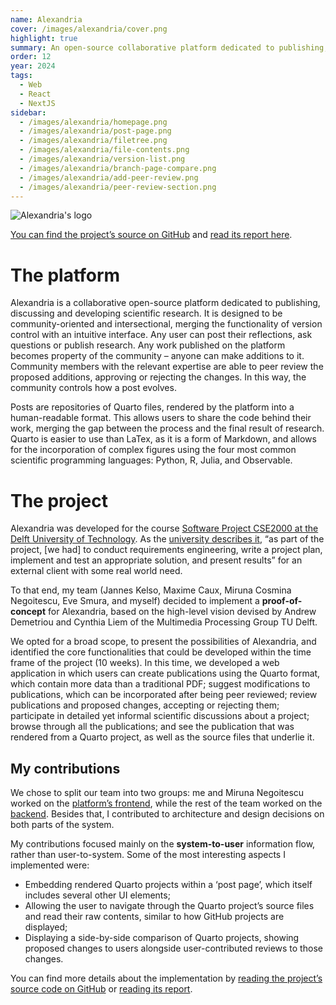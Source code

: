 ```yaml
---
name: Alexandria
cover: /images/alexandria/cover.png
highlight: true
summary: An open-source collaborative platform dedicated to publishing, discussing and developing scientific research. Made for researchers and inspired by Wikipedia and GitHub, with a built-in discussion and peer review system. Developed for the Multimedia Computing Group of TU Delft.
order: 12
year: 2024
tags:
  - Web
  - React
  - NextJS
sidebar:
  - /images/alexandria/homepage.png
  - /images/alexandria/post-page.png
  - /images/alexandria/filetree.png
  - /images/alexandria/file-contents.png
  - /images/alexandria/version-list.png
  - /images/alexandria/branch-page-compare.png
  - /images/alexandria/add-peer-review.png
  - /images/alexandria/peer-review-section.png
---
```


![Alexandria's logo](/images/alexandria/logo.png)

[You can find the project’s source on GitHub](https://github.com/Alexandria-TEMP/Alexandria-Client) and <a href="/attachments/alexandria/Alexandria_Report.pdf">read its report here</a>.

# The platform

Alexandria is a collaborative open-source platform dedicated to publishing, discussing and developing scientific research. It is designed to be community-oriented and intersectional, merging the functionality of version control with an intuitive interface. Any user can post their reflections, ask questions or publish research. Any work published on the platform becomes property of the community – anyone can make additions to it. Community members with the relevant expertise are able to peer review the proposed additions, approving or rejecting the changes. In this way, the community controls how a post evolves.

Posts are repositories of Quarto files, rendered by the platform into a human-readable format. This allows users to share the code behind their work, merging the gap between the process and the final result of research. Quarto is easier to use than LaTex, as it is a form of Markdown, and allows for the incorporation of complex figures using the four most common scientific programming languages: Python, R, Julia, and Observable.

# The project

Alexandria was developed for the course [Software Project CSE2000 at the Delft University of Technology](https://sp.pages.ewi.tudelft.nl/site/). As the [university describes it](https://sp.pages.ewi.tudelft.nl/site/), “as part of the project, \[we had] to conduct requirements engineering, write a project plan, implement and test an appropriate solution, and present results” for an external client with some real world need.

To that end, my team (Jannes Kelso, Maxime Caux, Miruna Cosmina Negoitescu, Eve Smura, and myself) decided to implement a **proof-of-concept** for Alexandria, based on the high-level vision devised by Andrew Demetriou and Cynthia Liem of the Multimedia Processing Group TU Delft.

We opted for a broad scope, to present the possibilities of Alexandria, and identified the core functionalities that could be developed within the time frame of the project (10 weeks). In this time, we developed a web application in which users can create publications using the Quarto format, which contain more data than a traditional PDF; suggest modifications to publications, which can be incorporated after being peer reviewed; review publications and proposed changes, accepting or rejecting them; participate in detailed yet informal scientific discussions about a project; browse through all the publications; and see the publication that was rendered from a Quarto project, as well as the source files that underlie it.

## My contributions

We chose to split our team into two groups: me and Miruna Negoitescu worked on the [platform’s frontend](https://github.com/Alexandria-TEMP/Alexandria-Client), while the rest of the team worked on the [backend](https://github.com/Alexandria-TEMP/Alexandria-Server). Besides that, I contributed to architecture and design decisions on both parts of the system.

My contributions focused mainly on the **system-to-user** information flow, rather than user-to-system. Some of the most interesting aspects I implemented were:

- Embedding rendered Quarto projects within a ‘post page’, which itself includes several other UI elements;
- Allowing the user to navigate through the Quarto project’s source files and read their raw contents, similar to how GitHub projects are displayed;
- Displaying a side-by-side comparison of Quarto projects, showing proposed changes to users alongside user-contributed reviews to those changes.

You can find more details about the implementation by [reading the project’s source code on GitHub](https://github.com/Alexandria-TEMP/Alexandria-Client) or <a href="/attachments/alexandria/Alexandria_Report.pdf">reading its report</a>.
